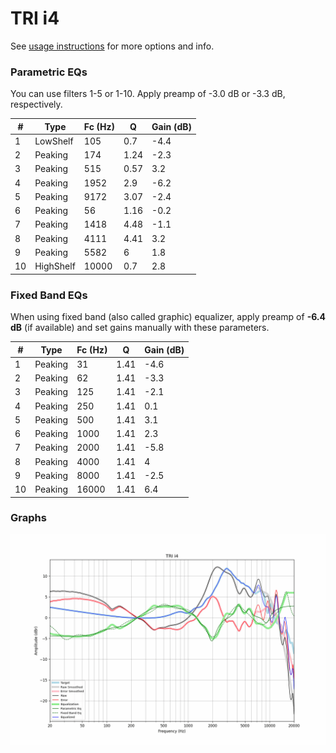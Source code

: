 # TRI i4
See [usage instructions](https://github.com/jaakkopasanen/AutoEq#usage) for more options and info.

### Parametric EQs
You can use filters 1-5 or 1-10. Apply preamp of -3.0 dB or -3.3 dB, respectively.

|   # | Type      |   Fc (Hz) |    Q |   Gain (dB) |
|-----|-----------|-----------|------|-------------|
|   1 | LowShelf  |       105 | 0.7  |        -4.4 |
|   2 | Peaking   |       174 | 1.24 |        -2.3 |
|   3 | Peaking   |       515 | 0.57 |         3.2 |
|   4 | Peaking   |      1952 | 2.9  |        -6.2 |
|   5 | Peaking   |      9172 | 3.07 |        -2.4 |
|   6 | Peaking   |        56 | 1.16 |        -0.2 |
|   7 | Peaking   |      1418 | 4.48 |        -1.1 |
|   8 | Peaking   |      4111 | 4.41 |         3.2 |
|   9 | Peaking   |      5582 | 6    |         1.8 |
|  10 | HighShelf |     10000 | 0.7  |         2.8 |

### Fixed Band EQs
When using fixed band (also called graphic) equalizer, apply preamp of **-6.4 dB** (if available) and set gains manually with these parameters.

|   # | Type    |   Fc (Hz) |    Q |   Gain (dB) |
|-----|---------|-----------|------|-------------|
|   1 | Peaking |        31 | 1.41 |        -4.6 |
|   2 | Peaking |        62 | 1.41 |        -3.3 |
|   3 | Peaking |       125 | 1.41 |        -2.1 |
|   4 | Peaking |       250 | 1.41 |         0.1 |
|   5 | Peaking |       500 | 1.41 |         3.1 |
|   6 | Peaking |      1000 | 1.41 |         2.3 |
|   7 | Peaking |      2000 | 1.41 |        -5.8 |
|   8 | Peaking |      4000 | 1.41 |         4   |
|   9 | Peaking |      8000 | 1.41 |        -2.5 |
|  10 | Peaking |     16000 | 1.41 |         6.4 |

### Graphs
![](./TRI%20i4.png)
